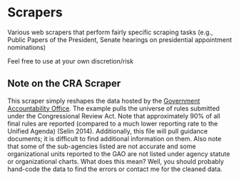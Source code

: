 # Scrapers
Various web scrapers that perform fairly specific scraping tasks (e.g., Public Papers of the President, Senate hearings on presidential appointment nominations)

Feel free to use at your own discretion/risk

## Note on the CRA Scraper

This scraper simply reshapes the data hosted by the [Government Accountability Office](https://www.gao.gov/legal/other-legal-work/congressional-review-act). The example pulls the universe of rules submitted under the Congressional Review Act. Note that approximately 90% of all final rules are reported (compared to a much lower reporting rate to the Unified Agenda) (Selin 2014). Additionally, this file will pull guidance documents; it is difficult to find additional information on them. Also note that some of the sub-agencies listed are not accurate and some organizational units reported to the GAO are not listed under agency statute or organizational charts. What does this mean? Well, you should probably hand-code the data to find the errors or contact me for the cleaned data.
